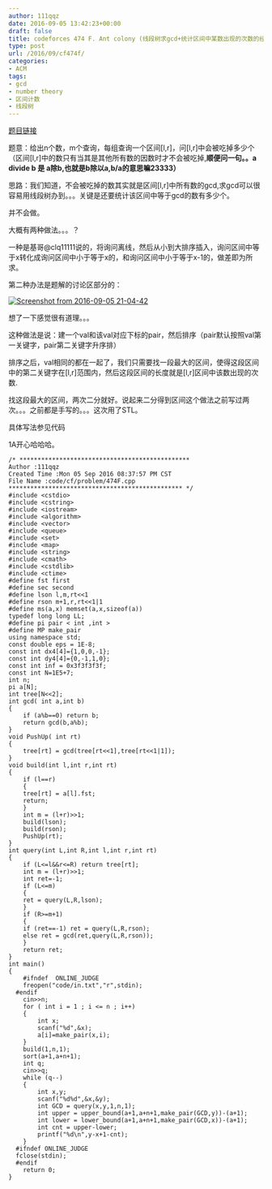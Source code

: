 ```yaml
---
author: 111qqz
date: 2016-09-05 13:42:23+00:00
draft: false
title: codeforces 474 F. Ant colony (线段树求gcd+统计区间中某数出现的次数的经典做法)
type: post
url: /2016/09/cf474f/
categories:
- ACM
tags:
- gcd
- number theory
- 区间计数
- 线段树
---
```


[题目链接](http://codeforces.com/problemset/problem/474/F)

题意：给出n个数，m个查询，每组查询一个区间[l,r]，问[l,r]中会被吃掉多少个（区间[l,r]中的数只有当其是其他所有数的因数时才不会被吃掉,**顺便问一句。。a divide b 是 a除b,也就是b除以a,b/a的意思嘛23333）**

思路：我们知道，不会被吃掉的数其实就是区间[l,r]中所有数的gcd,求gcd可以很容易用线段树办到。。。关键是还要统计该区间中等于gcd的数有多少个。

并不会做。

大概有两种做法。。。？

一种是基哥@clq11111说的，将询问离线，然后从小到大排序插入，询问区间中等于x转化成询问区间中小于等于x的，和询问区间中小于等于x-1的，做差即为所求。

第二种办法是题解的讨论区部分的：

[![Screenshot from 2016-09-05 21-04-42](https://111qqz.com/wordpress/wp-content/uploads/2016/09/Screenshot-from-2016-09-05-21-04-42.png)
](https://111qqz.com/wordpress/wp-content/uploads/2016/09/Screenshot-from-2016-09-05-21-04-42.png)

想了一下感觉很有道理。。。

这种做法是说：建一个val和该val对应下标的pair，然后排序（pair默认按照val第一关键字，pair第二关键字升序排）

排序之后，val相同的都在一起了，我们只需要找一段最大的区间，使得这段区间中的第二关键字在[l,r]范围内，然后这段区间的长度就是[l,r]区间中该数出现的次数.

找这段最大的区间，两次二分就好。说起来二分得到区间这个做法之前写过两次。。。之前都是手写的。。。这次用了STL。

具体写法参见代码

1A开心哈哈哈。



    
    /* ***********************************************
    Author :111qqz
    Created Time :Mon 05 Sep 2016 08:37:57 PM CST
    File Name :code/cf/problem/474F.cpp
    ************************************************ */
    #include <cstdio>
    #include <cstring>
    #include <iostream>
    #include <algorithm>
    #include <vector>
    #include <queue>
    #include <set>
    #include <map>
    #include <string>
    #include <cmath>
    #include <cstdlib>
    #include <ctime>
    #define fst first
    #define sec second
    #define lson l,m,rt<<1
    #define rson m+1,r,rt<<1|1
    #define ms(a,x) memset(a,x,sizeof(a))
    typedef long long LL;
    #define pi pair < int ,int >
    #define MP make_pair
    using namespace std;
    const double eps = 1E-8;
    const int dx4[4]={1,0,0,-1};
    const int dy4[4]={0,-1,1,0};
    const int inf = 0x3f3f3f3f;
    const int N=1E5+7;
    int n;
    pi a[N];
    int tree[N<<2];
    int gcd( int a,int b)
    {
        if (a%b==0) return b;
        return gcd(b,a%b);
    }
    void PushUp( int rt)
    {
        tree[rt] = gcd(tree[rt<<1],tree[rt<<1|1]);
    }
    void build(int l,int r,int rt)
    {
        if (l==r)
        {
    	tree[rt] = a[l].fst;
    	return;
        }
        int m = (l+r)>>1;
        build(lson);
        build(rson);
        PushUp(rt);
    }
    int query(int L,int R,int l,int r,int rt)
    {
        if (L<=l&&r<=R) return tree[rt];
        int m = (l+r)>>1;
        int ret=-1;
        if (L<=m)
        {
    	ret = query(L,R,lson);
        }
        if (R>=m+1)
        {
    	if (ret==-1) ret = query(L,R,rson);
    	else ret = gcd(ret,query(L,R,rson));
        }
        return ret;
    }
    int main()
    {
    	#ifndef  ONLINE_JUDGE 
    	freopen("code/in.txt","r",stdin);
      #endif
    	cin>>n;
    	for ( int i = 1 ; i <= n ; i++)
    	{
    	    int x;
    	    scanf("%d",&x);
    	    a[i]=make_pair(x,i);
    	}
    	build(1,n,1);
    	sort(a+1,a+n+1);
    	int q;
    	cin>>q;
    	while (q--)
    	{
    	    int x,y;
    	    scanf("%d%d",&x,&y);
    	    int GCD = query(x,y,1,n,1);
    	    int upper = upper_bound(a+1,a+n+1,make_pair(GCD,y))-(a+1);
    	    int lower = lower_bound(a+1,a+n+1,make_pair(GCD,x))-(a+1);
    	    int cnt = upper-lower;
    	    printf("%d\n",y-x+1-cnt);
    	}
      #ifndef ONLINE_JUDGE  
      fclose(stdin);
      #endif
        return 0;
    }
    







